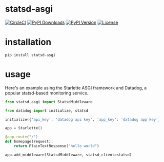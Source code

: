 # statsd-asgi
[![CircleCI](https://circleci.com/gh/steinnes/statsd-asgi.svg?style=svg)](https://circleci.com/gh/steinnes/statsd-asgi)
[![PyPI Downloads](https://img.shields.io/pypi/dm/statsd-asgi.svg)](https://pypi.org/project/statsd-asgi/)
[![PyPI Version](https://img.shields.io/pypi/v/statsd-asgi.svg)](https://pypi.org/project/statsd-asgi/)
[![License](https://img.shields.io/badge/license-mit-blue.svg)](https://pypi.org/project/statsd-asgi/)

# installation

```
pip install statsd-asgi
```

# usage

Here's an example using the Starlette ASGI framework and Datadog, a popular statsd-based monitoring service.

```python
from statsd_asgi import StatsdMiddleware

from datadog import initialize, statsd

initialize({'api_key': 'datadog api key', 'app_key': 'datadog app key'})

app = Starlette()

@app.route("/")
def homepage(request):
    return PlainTextResponse("hello world")

app.add_middleware(StatsdMiddleware, statsd_client=statsd)
```

